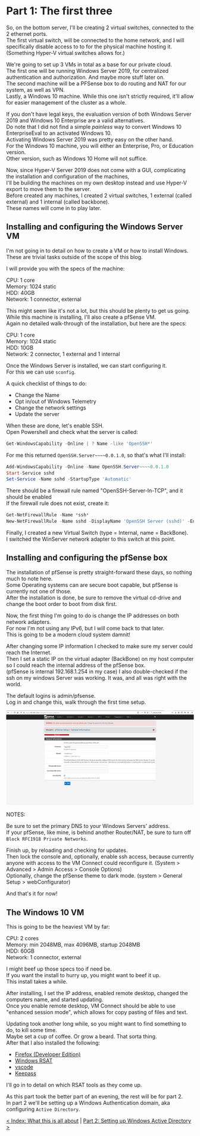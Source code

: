 # Part 1: The first three

So, on the bottom server, I'll be creating 2 virtual switches, connected to the 2 ethernet ports.  
The first virtual switch, will be connected to the home network, and I will specifically disable access to to for the physical machine hosting it.  
(Something Hyper-V virtual switches allows for.)  

We're going to set up 3 VMs in total as a base for our private cloud.  
The first one will be running Windows Server 2019, for centralized authentication and authorization. And maybe more stuff later on.  
The second machine will be a PFSense box to do routing and NAT for our system, as well as VPN.  
Lastly, a Windows 10 machine. While this one isn't strictly required, it'll allow for easier management of the cluster as a whole.  

If you don't have legal keys, the evaluation version of both Windows Server 2019 and Windows 10 Enterprise are a valid alternatives.  
Do note that I did not find a simple *painless* way to convert Windows 10 EnterpriseEval to an activated Windows 10.  
Activating Windows Server 2019 was pretty easy on the other hand.  
For the Windows 10 machine, you will either an Enterprise, Pro, or Education version.  
Other version, such as Windows 10 Home will not suffice.  

Now, since Hyper-V Server 2019 does not come with a GUI, complicating the installation and configuration of the machines,  
I'll be building the machines on my own desktop instead and use Hyper-V export to move them to the server.  
Before created any machines, I created 2 virtual switches, 1 external (called external) and 1 internal (called backbone).  
These names will come in to play later.  

## Installing and configuring the Windows Server VM

I'm not going in to detail on how to create a VM or how to install Windows.  
These are trivial tasks outside of the scope of this blog.  

I will provide you with the specs of the machine:  

CPU: 1 core  
Memory: 1024 static  
HDD: 40GB  
Network: 1 connector, external  

This might seem like it's not a lot, but this should be plenty to get us going.  
While this machine is installing, I'll also create a pfSense VM.  
Again no detailed walk-through of the installation, but here are the specs:  

CPU: 1 core  
Memory: 1024 static  
HDD: 10GB  
Network: 2 connector, 1 external and 1 internal  

Once the Windows Server is installed, we can start configuring it.  
For this we can use `sconfig`.  

A quick checklist of things to do:

- Change the Name
- Opt in/out of Windows Telemetry
- Change the network settings
- Update the server

When these are done, let's enable SSH.  
Open Powershell and check what the server is called:

```Powershell
Get-WindowsCapability -Online | ? Name -like 'OpenSSH*'
```

For me this returned `OpenSSH.Server~~~~0.0.1.0`, so that's what I'll install:  

```Powershell
Add-WindowsCapability -Online -Name OpenSSH.Server~~~~0.0.1.0
Start-Service sshd
Set-Service -Name sshd -StartupType 'Automatic'
```

There should be a firewall rule named "OpenSSH-Server-In-TCP", and it should be enabled  
If the firewall rule does not exist, create it:  

```Powershell
Get-NetFirewallRule -Name *ssh*
New-NetFirewallRule -Name sshd -DisplayName 'OpenSSH Server (sshd)' -Enabled True -Direction Inbound -Protocol TCP -Action Allow -LocalPort 22
```

Finally, I created a new Virtual Switch (type = Internal, name = BackBone).  
I switched the WinServer network adapter to this switch at this point.  

## Installing and configuring the pfSense box

The installation of pfSense is pretty straight-forward these days, so nothing much to note here.  
Some Operating systems can are secure boot capable, but pfSense is currently not one of those.  
After the installation is done, be sure to remove the virtual cd-drive and change the boot order to boot from disk first.  

Now, the first thing I'm going to do is change the IP addresses on both network adapters.  
For now I'm not using any IPv6, but I will come back to that later.  
This is going to be a modern cloud system damnit!  

After changing some IP information I checked to make sure my server could reach the Internet.  
Then I set a static IP on the virtual adapter (BackBone) on my host computer so I could reach the internal address of the pfSense box.  
(pfSense is internal 192.168.1.254 in my case)
I also double-checked if the ssh on my windows Server was working. It was, and all was right with the world.  

The default logins is admin/pfsense.  
Log in and change this, walk through the first time setup.  

![pfSense setup](/images/pfSense-first-time.png "The pfSense first-time setup.")

NOTES:

Be sure to set the primary DNS to your Windows Servers' address.  
If your pfSense, like mine, is behind another Router/NAT, be sure to turn off `Block RFC1918 Private Networks`.  

Finish up, by reloading and checking for updates.  
Then lock the console and, optionally, enable ssh access, because currently anyone with access to the VM Connect could reconfigure it.
(System > Advanced > Admin Access > Console Options)  
Optionally, change the pfSense theme to dark mode. (system > General Setup > webConfigurator)  

And that's it for now!  

## The Windows 10 VM

This is going to be the heaviest VM by far:  

CPU: 2 cores  
Memory: min 2048MB, max 4096MB, startup 2048MB  
HDD: 60GB  
Network: 1 connector, external  

I might beef up those specs too if need be.  
If you want the install to hurry up, you might want to beef it up.  
This install takes a while.  

After installing, I set the IP address, enabled remote desktop, changed the computers name, and started updating.  
Once you enable remote desktop, VM Connect should be able to use "enhanced session mode", which allows for copy pasting of files and text.  

Updating took another long while, so you might want to find something to do, to kill some time.  
Maybe set a cup of coffee. Or grow a beard. That sorta thing.  
After that I also installed the following:

- [Firefox (Developer Edition)](https://www.mozilla.org/en-US/firefox/developer/)
- [Windows RSAT](https://docs.microsoft.com/en-us/windows-server/remote/remote-server-administration-tools)
- [vscode](https://code.visualstudio.com/)
- [Keepass](https://keepass.info/)

I'll go in to detail on which RSAT tools as they come up.  

As this part took the better part of an evening, the rest will be for part 2.  
In part 2 we'll be setting up a Windows Authentication domain, aka configuring `Active Directory`.  

[< Index: What this is all about](/index.md) | [Part 2: Setting up Windows Active Directory >](/base/part_2.md)
